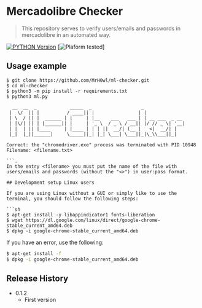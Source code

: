 # Mercadolibre Checker
> This repository serves to verify users/emails and passwords in mercadolibre in an automated way.

[![PYTHON Version][py-image]][py-url]
[![Plaform tested][platform-img]]


## Usage example

```
$ git clone https://github.com/MrH0wl/ml-checker.git
$ cd ml-checker
$ python3 -m pip install -r requirements.txt
$ python3 ml.py

  __  __  _            _____  _                  _
 |  \/  || |          / ____|| |                | |
 | \  / || |  ______ | |     | |__    ___   ___ | | __ ___  _ __
 | |\/| || | |______|| |     | '_ \  / _ \ / __|| |/ // _ \| '__|
 | |  | || |____     | |____ | | | ||  __/| (__ |   <|  __/| |
 |_|  |_||______|     \_____||_| |_| \___| \___||_|\_\\___||_|

Correct: the "chromedriver.exe" process was terminated with PID 10948
Filename: <filename.txt>

```.
In the entry <filename> you must put the name of the file with users/emails and passwords (without the "<>") in user:pass format.

## Development setup Linux users

If you are using Linux without a GUI or simply like to use the terminal, you should follow the following steps:

```sh
$ apt-get install -y libappindicator1 fonts-liberation
$ wget https://dl.google.com/linux/direct/google-chrome-stable_current_amd64.deb
$ dpkg -i google-chrome-stable_current_amd64.deb
```

If you have an error, use the following:

```sh
$ apt-get install -f
$ dpkg -i google-chrome-stable_current_amd64.deb
```

## Release History

* 0.1.2
    * First version



<!-- Markdown link & img dfn's -->
[py-image]: https://img.shields.io/badge/python-3.7-green.svg?style=flat-square
[py-url]: https://www.python.org/downloads/
[platform-img]: https://img.shields.io/badge/tested-Win%20%7C%20Linux-blue.svg?style=flat-square

